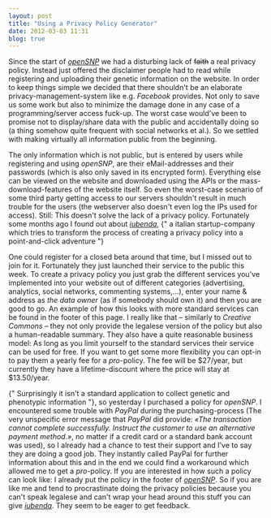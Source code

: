 ```yaml
---
layout: post
title: "Using a Privacy Policy Generator"
date: 2012-03-03 11:31
blog: true
---
```

Since the start of [*openSNP*](http://opensnp.org) we had a disturbing lack of <strike>faith</strike> a real privacy policy. Instead just offered the disclaimer people had to read while registering and uploading their genetic information on the website. In order to keep things simple we decided that there shouldn't be an elaborate privacy-management-system like e.g. *Facebook* provides. Not only to save us some work but also to minimize the damage done in any case of a programming/server access fuck-up. The worst case would've been to promise not to display/share data with the public and accidentally doing so (a thing somehow quite frequent with social networks et al.). So we settled with making virtually all information public from the beginning.

The only information which is not public, but is entered by users while registering and using *openSNP*, are their eMail-addresses and their passwords (which is also only saved in its encrypted form). Everything else can be viewed on the website and downloaded using the APIs or the mass-download-features of the website itself. So even the worst-case scenario of some third party getting access to our servers shouldn't result in much trouble for the users (the webserver also doesn't even log the IPs used for access). Still: This doesn't solve the lack of a privacy policy. Fortunately some months ago I found out about [*iubenda*](http://iubenda.com), {" a italian startup-company which tries to transform the process of creating a privacy policy into a point-and-click adventure "}

One could register for a closed beta around that time, but I missed out to join for it. Fortunately they just launched their service to the public this week. To create a privacy policy you just grab the different services you've implemented into your website out of different categories (advertising, analytics, social networks, commenting systems,…), enter your name & address as *the data owner* (as if somebody should own it) and then you are good to go. An example of how this looks with more standard services can be found in the footer of this page. I really like that – similarly to *Creative Commons* – they not only provide the legalese version of the policy but also a human-readable summary. They also have a quite reasonable business model: As long as you limit yourself to the standard services their service can be used for free. If you want to get some more flexibility you can opt-in to pay them a yearly fee for a *pro*-policy. The fee will be $27/year, but currently they have a lifetime-discount where the price will stay at $13.50/year.

{" Surprisingly it isn't a standard application to collect genetic and phenotypic information "}, so yesterday I purchased a policy for *openSNP*. I encountered some trouble with *PayPal* during the purchasing-process (The very unspecific error message that *PayPal* did provide: *«The transaction cannot complete successfully. Instruct the customer to use an alternative payment method.»*, no matter if a credit card or a standard bank account was used), so I already had a chance to test their support and I've to say they are doing a good job. They instantly called PayPal for further information about this and in the end we could find a workaround which allowed me to get a *pro*-policy. If you are interested in how such a policy can look like: I already put the policy in the footer of [*openSNP*](http://opensnp.org). So if you are like me and tend to procrastinate doing the privacy policies because you can't speak legalese and can't wrap your head around this stuff you can give [*iubenda*](http://iubenda.com). They seem to be eager to get feedback.
